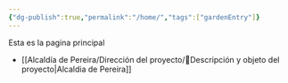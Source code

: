 ```yaml
---
{"dg-publish":true,"permalink":"/home/","tags":["gardenEntry"]}
---
```


Esta es la pagina principal

- [[Alcaldía de Pereira/Dirección del proyecto/📒Descripción y objeto del proyecto\|Alcaldia de Pereira]] 